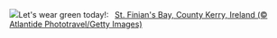 ![](https://www.bing.com/th?id=OHR.StFiniansBay_EN-GB0601904880_UHD.jpg&w=1000)Let's wear green today!:&nbsp;&ensp;[St. Finian's Bay, County Kerry, Ireland (© Atlantide Phototravel/Getty Images)](https://www.bing.com/th?id=OHR.StFiniansBay_EN-GB0601904880_UHD.jpg)
<br><br/>
